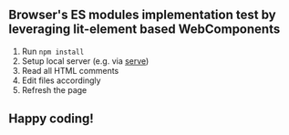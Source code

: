 ## Browser's ES modules implementation test by leveraging lit-element based WebComponents

1. Run `npm install`
2. Setup local server (e.g. via [serve](https://www.google.com "https://www.npmjs.com/package/serve"))
3. Read all HTML comments
4. Edit files accordingly
5. Refresh the page

## Happy coding!
